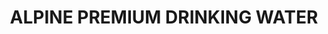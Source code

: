 ---
title: "ALPINE PREMIUM DRINKING WATER"
url: /karach/alpine-premium-drinking-water/
shop: water
---